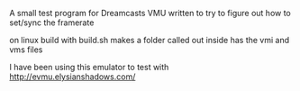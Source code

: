 A small test program for Dreamcasts VMU written to try to figure out how to set/sync the framerate


on linux build with build.sh
makes a folder called out
inside has the vmi and vms files

I have been using this emulator to test with
http://evmu.elysianshadows.com/
